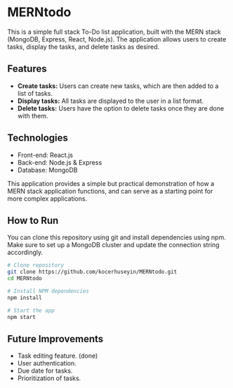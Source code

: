 # MERNtodo
This is a simple full stack To-Do list application, built with the MERN stack (MongoDB, Express, React, Node.js). The application allows users to create tasks, display the tasks, and delete tasks as desired.

## Features

- **Create tasks:** Users can create new tasks, which are then added to a list of tasks.
- **Display tasks:** All tasks are displayed to the user in a list format.
- **Delete tasks:** Users have the option to delete tasks once they are done with them.

## Technologies

- Front-end: React.js
- Back-end: Node.js & Express
- Database: MongoDB

This application provides a simple but practical demonstration of how a MERN stack application functions, and can serve as a starting point for more complex applications.

## How to Run

You can clone this repository using git and install dependencies using npm.
Make sure to set up a MongoDB cluster and update the connection string accordingly.

```bash
# Clone repository
git clone https://github.com/kocerhuseyin/MERNtodo.git
cd MERNtodo

# Install NPM dependencies
npm install

# Start the app
npm start
```

## Future Improvements

- Task editing feature. (done)
- User authentication.
- Due date for tasks.
- Prioritization of tasks.

